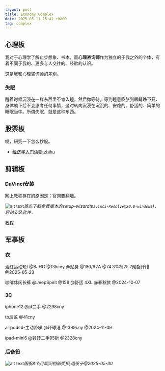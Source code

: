 ```yaml
---
layout: post
title: Economy Complex
date: 2025-05-11 15:42 +0800
tag: complex
---
```


## 心理板

我对于心理学了解止步想象、书本，而**心理咨询师**作为独立的于我之外的个体，有着不同于我的、更多与人交往的、经验的认识。

这是我和心理咨询师的差别。

### 失眠

醒着时候沉浸在一样东西里不肯入睡，然后你等待。等到睡意膨胀到眼睛睁不开、身体躺下后不会思考任何事情，这时转向沉浸在沉沉的、安稳的、舒适的、简单的睡眠当中。所谓失眠，就是这种东西。

## 股票板

哎，研究一下怎么抄股。
- [经济学入门读物.zhihu](https://www.zhihu.com/question/19661829/answer/17527623)

## 剪辑板

### DaVinci安装

网上教程存在的原因是：官网要翻墙。

![alt text](../assets/2025-05/image-15.png)_首先下载免费版本的setup-wizard(`Davinci-Resolve@20.0-windows`)，启动安装软件。_

[教程](https://www.bilibili.com/video/BV1B7411A7M1/?vd_source=8519f95560ea54533a7d5978ae4c2de6)

## 军事板

### 衣

酒红运动短t @BJHG @135cny @贴身 @180/92A @74.3%棉25.7聚酯纤维 @2025-05-23

咖啡休闲长裤 @JeepSpirit @158 @舒适 4XL @春秋款 @2024-10-07

### 3C

iphone12 @jd二手 @2298cny

tb后盖 @41cny

airpods4-主动降噪 @环球港 @1399cny @2024-11-09

ipad-mini6 @转转二手95新 @2328cny

### 后备役

![alt text](../assets/2025-05/48d3c5c1bdd96b1401e9e1406fc8fef.jpg)_服役8个月期间裆部受损,退役于@2025-05-30_